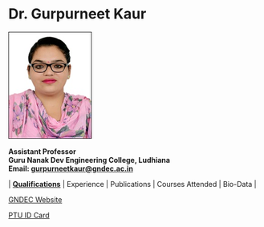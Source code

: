 # Dr. Gurpurneet Kaur

![photo](Images/Gurpurneet_Kaur.jpg)

**Assistant Professor**  
**Guru Nanak Dev Engineering College, Ludhiana**  
**Email: gurpurneetkaur@gndec.ac.in**


| **[Qualifications](Qualifications.md)** | Experience | Publications | Courses Attended | Bio-Data |


[GNDEC Website](https://www.gndec.ac.in/)

[PTU ID Card](Files/PTU_ID.pdf)
